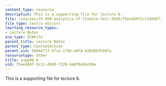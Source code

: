 ```yaml
---
content_type: resource
description: This is a supporting file for lecture 6.
file: /courses/15-450-analytics-of-finance-fall-2010/75ee484f5c11d0d0f2204a0f8a64cb8a_supp06.m
file_type: text/x-objcsrc
learning_resource_types:
- Lecture Notes
ocw_type: OCWFile
parent_title: Lecture Notes
parent_type: CourseSection
parent_uid: b0844717-3fca-1706-a0f8-b2830b3598fa
resourcetype: Other
title: supp06.m
uid: 75ee484f-5c11-d0d0-f220-4a0f8a64cb8a
---
```

This is a supporting file for lecture 6.

